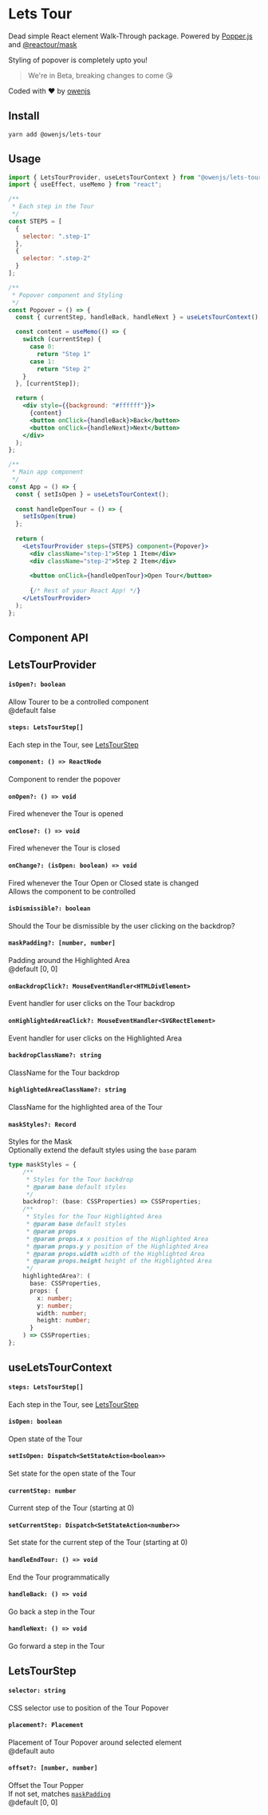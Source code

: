 # Lets Tour

Dead simple React element Walk-Through package. Powered by [Popper.js](https://popper.js.org/) and [@reactour/mask](https://github.com/elrumordelaluz/reactour/tree/main/packages/mask)

Styling of popover is completely upto you!

> We're in Beta, breaking changes to come 😘

Coded with ❤️ by [owenjs](https://github.com/owenjs)

## Install

```shell
yarn add @owenjs/lets-tour
```

## Usage

```jsx
import { LetsTourProvider, useLetsTourContext } from "@owenjs/lets-tour";
import { useEffect, useMemo } from "react";

/**
 * Each step in the Tour
 */
const STEPS = [
  {
    selector: ".step-1"
  },
  {
    selector: ".step-2"
  }
];

/**
 * Popover component and Styling
 */
const Popover = () => {
  const { currentStep, handleBack, handleNext } = useLetsTourContext();

  const content = useMemo(() => {
    switch (currentStep) {
      case 0:
        return "Step 1"
      case 1:
        return "Step 2"
    }
  }, [currentStep]);

  return (
    <div style={{background: "#ffffff"}}>
      {content}
      <button onClick={handleBack}>Back</button>
      <button onClick={handleNext}>Next</button>
    </div>
  );
};

/**
 * Main app component
 */
const App = () => {
  const { setIsOpen } = useLetsTourContext();
  
  const handleOpenTour = () => {
    setIsOpen(true)
  };
  
  return (
    <LetsTourProvider steps={STEPS} component={Popover}>
      <div className="step-1">Step 1 Item</div>
      <div className="step-2">Step 2 Item</div>
      
      <button onClick={handleOpenTour}>Open Tour</button>
      
      {/* Rest of your React App! */}
    </LetsTourProvider>
  );
};
```

## Component API

## LetsTourProvider

#### `isOpen?: boolean`

Allow Tourer to be a controlled component\
@default false

#### `steps: LetsTourStep[]`

Each step in the Tour, see [LetsTourStep](#LetsTourStep)

#### `component: () => ReactNode`

Component to render the popover

#### `onOpen?: () => void`

Fired whenever the Tour is opened

#### `onClose?: () => void`

Fired whenever the Tour is closed

#### `onChange?: (isOpen: boolean) => void`

Fired whenever the Tour Open or Closed state is changed\
Allows the component to be controlled

#### `isDismissible?: boolean`

Should the Tour be dismissible by the user clicking on the backdrop?

#### `maskPadding?: [number, number]`

Padding around the Highlighted Area\
@default [0, 0]

#### `onBackdropClick?: MouseEventHandler<HTMLDivElement>`

Event handler for user clicks on the Tour backdrop

#### `onHighlightedAreaClick?: MouseEventHandler<SVGRectElement>`

Event handler for user clicks on the Highlighted Area

#### `backdropClassName?: string`

ClassName for the Tour backdrop

#### `highlightedAreaClassName?: string`

ClassName for the highlighted area of the Tour

#### `maskStyles?: Record`

Styles for the Mask\
Optionally extend the default styles using the `base` param

```ts
type maskStyles = {
    /**
     * Styles for the Tour backdrop
     * @param base default styles
     */
    backdrop?: (base: CSSProperties) => CSSProperties;
    /**
     * Styles for the Tour Highlighted Area
     * @param base default styles
     * @param props
     * @param props.x x position of the Highlighted Area
     * @param props.y y position of the Highlighted Area
     * @param props.width width of the Highlighted Area
     * @param props.height height of the Highlighted Area
     */
    highlightedArea?: (
      base: CSSProperties,
      props: {
        x: number;
        y: number;
        width: number;
        height: number;
      }
    ) => CSSProperties;
};
```

## useLetsTourContext

#### `steps: LetsTourStep[]`

Each step in the Tour, see [LetsTourStep](#LetsTourStep)

#### `isOpen: boolean`

Open state of the Tour

#### `setIsOpen: Dispatch<SetStateAction<boolean>>`

Set state for the open state of the Tour

#### `currentStep: number`

Current step of the Tour (starting at 0)

#### `setCurrentStep: Dispatch<SetStateAction<number>>`

Set state for the current step of the Tour (starting at 0)

#### `handleEndTour: () => void`

End the Tour programmatically

#### `handleBack: () => void`

Go back a step in the Tour

#### `handleNext: () => void`

Go forward a step in the Tour

## LetsTourStep

#### `selector: string`

CSS selector use to position of the Tour Popover

#### `placement?: Placement`

Placement of Tour Popover around selected element\
@default auto

#### `offset?: [number, number]`

Offset the Tour Popper\
If not set, matches [`maskPadding`](#maskpadding-number-number)\
@default [0, 0]
